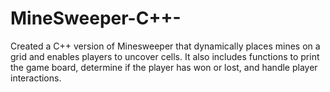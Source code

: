 # MineSweeper-C++-
Created a C++ version of Minesweeper that dynamically places mines on a grid and enables players to uncover cells. It also includes functions to print the game board, determine if the player has won or lost, and handle player interactions.  
